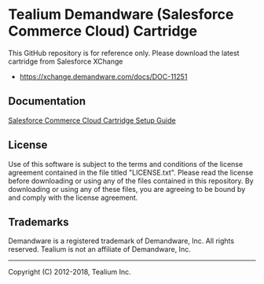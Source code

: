 # Tealium Demandware (Salesforce Commerce Cloud) Cartridge

This GitHub repository is for reference only.  Please download the latest cartridge from Salesforce XChange
- https://xchange.demandware.com/docs/DOC-11251

## Documentation

[Salesforce Commerce Cloud Cartridge Setup Guide](https://community.tealiumiq.com/t5/Installation-Libraries/Salesforce-Commerce-Cloud-Demandware-Cartridge-Setup-Guide/ta-p/30749)

## License

Use of this software is subject to the terms and conditions of the license agreement contained in the file titled "LICENSE.txt".  Please read the license before downloading or using any of the files contained in this repository. By downloading or using any of these files, you are agreeing to be bound by and comply with the license agreement.

## Trademarks

Demandware is a registered trademark of Demandware, Inc. All rights reserved. Tealium is not an affiliate of Demandware, Inc.

---
Copyright (C) 2012-2018, Tealium Inc.
